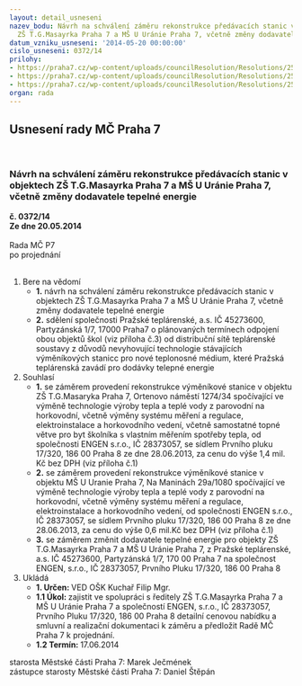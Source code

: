 ```yaml
---
layout: detail_usneseni
nazev_bodu: Návrh na schválení záměru rekonstrukce předávacích stanic v objektech
  ZŠ T.G.Masayrka Praha 7 a MŠ U Uránie Praha 7, včetně změny dodavatele tepelné energie
datum_vzniku_usneseni: '2014-05-20 00:00:00'
cislo_usneseni: 0372/14
prilohy:
- https://praha7.cz/wp-content/uploads/councilResolution/Resolutions/25009/25-14-p%c5%99.1_nab%c3%addka_engen.doc
- https://praha7.cz/wp-content/uploads/councilResolution/Resolutions/25009/25-14-p%c5%99.2_v%c3%bdpis.pdf
- https://praha7.cz/wp-content/uploads/councilResolution/Resolutions/25009/25-14-info_o_p%c5%99epojen%c3%ad_pt.doc
organ: rada
---
```

<div id="ucUsn_pList" class="usn">
	<span><h2>Usnesení rady MČ Praha 7 </h2>
<br></span><div class="standBody">
<span><h3>Návrh na schválení záměru rekonstrukce předávacích stanic v objektech ZŠ T.G.Masayrka Praha 7 a MŠ U Uránie Praha 7, včetně změny dodavatele tepelné energie</h3></span><div class="center">
		<strong>č. 0372/14</strong><br>
	</div>
<div class="center">
		<strong>Ze dne 20.05.2014</strong><br><br>
	</div>Rada MČ P7<br> po projednání<br><br><ol>
<li>Bere na vědomí<ul>
<li>
<strong>1.</strong> návrh na schválení záměru rekonstrukce předávacích stanic v objektech ZŠ T.G.Masayrka Praha 7 a MŠ U Uránie Praha 7, včetně změny dodavatele tepelné energie</li>
<li>
<strong>2.</strong> sdělení společnosti Pražské teplárenské, a.s. IČ 45273600, Partyzánská 1/7, 17000 Praha7 o plánovaných termínech odpojení obou objektů škol (viz příloha č.3) od distribuční sítě teplárenské soustavy  z důvodů nevyhovující technologie stávajících výměníkových stanicc pro nové teplonosné médium, které Pražská teplárenská zavádí pro dodávky telepné energie </li>
</ul>
</li>
<li>Souhlasí<ul>
<li>
<strong>1.</strong> se záměrem provedení rekonstrukce výměníkové stanice v objektu ZŠ T.G.Masaryka Praha 7, Ortenovo náměstí 1274/34 spočívající ve výměně technologie výroby tepla a teplé vody z parovodní na horkovodní, včetně výměny systému měření a regulace, elektroinstalace a horkovodního vedení, včetně samostatné topné větve pro byt školníka s vlastním měřením spotřeby tepla, od společnosti ENGEN s.r.o., IČ 28373057, se sídlem Prvního pluku 17/320, 186 00  Praha 8 ze dne 28.06.2013, za cenu do výše  1,4 mil. Kč bez DPH (viz příloha č.1)</li>
<li>
<strong>2.</strong> se záměrem provedení rekonstrukce výměníkové stanice v objektu MŠ U Uranie Praha 7, Na Maninách 29a/1080 spočívající ve výměně technologie výroby tepla a teplé vody z parovodní na horkovodní, včetně výměny systému měření a regulace, elektroinstalace a horkovodního vedení, od společnosti ENGEN s.r.o., IČ 28373057, se sídlem Prvního pluku 17/320, 186 00  Praha 8 ze dne 28.06.2013, za cenu do výše 0,6 mil.Kč bez DPH (viz příloha č.1)</li>
<li>
<strong>3.</strong> se záměrem změnit dodavatele tepelné energie pro objekty ZŠ T.G.Masayrka Praha 7 a MŠ U Uránie Praha 7, z Pražské teplárenské, a.s. IČ 45273600, Partyzánská 1/7, 170 00 Praha 7 na společnost ENGEN, s.r.o., IČ 28373057, Prvního Pluku 17/320, 186 00 Praha 8</li>
</ul>
</li>
<li>Ukládá<ul>
<li>
<strong>1. Určen: </strong>VED OŠK Kuchař Filip Mgr.</li>
<li>
<strong>1.1 Úkol: </strong>zajistit ve spolupráci s ředitely ZŠ T.G.Masayrka Praha 7 a MŠ U Uránie Praha 7 a společností ENGEN, s.r.o., IČ 28373057, Prvního Pluku 17/320, 186 00 Praha 8 detailní cenovou nabídku a smluvní a realizační dokumentaci k záměru a předložit Radě MČ Praha 7 k projednání.</li>
<li>
<strong>1.2 Termín: </strong>17.06.2014</li>
</ul>
</li>
</ol>starosta Městské části Praha 7: Marek Ječmének<br>zástupce starosty Městské části Praha 7: Daniel Štěpán 
</div>
</div>